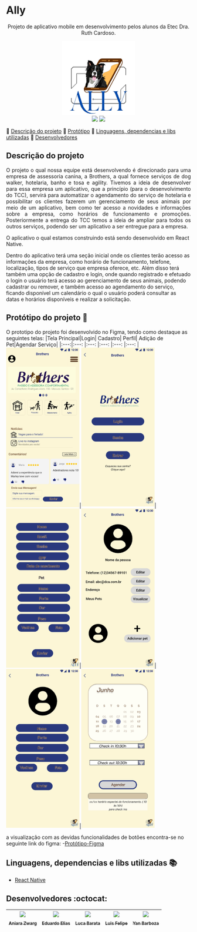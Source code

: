 # Ally
<p align="center">
  Projeto de aplicativo mobile em desenvolvimento pelos alunos da Etec Dra. Ruth Cardoso.
</p>


<p align="center">
  <img src="assets/ally2.png" width=200><br>
  <img src="https://img.shields.io/static/v1?label=react&message=framework&color=blue&style=for-the-badge&logo=REACT"/>
  <img src="http://img.shields.io/static/v1?label=STATUS&message=EM%20DESENVOLVIMENTO&color=RED&style=for-the-badge"/>
</p>

:small_blue_diamond: [Descrição do projeto](#descrição-do-projeto)
:small_blue_diamond: [Protótipo](#prototipo)
:small_blue_diamond: [Linguagens, dependencias e libs utilizadas](#linguagens)
:small_blue_diamond: [Desenvolvedores](#desenvolvedores)


## Descrição do projeto 

<p align="justify">
 O projeto o qual nossa equipe está desenvolvendo é direcionado para uma empresa de assessoria canina, a Brothers, a qual fornece serviços de dog walker, hotelaria, banho e tosa e agility. Tivemos a ideia de desenvolver para essa empresa um aplicativo, que a princípio (para o desenvolvimento do TCC), servirá para automatizar o agendamento do serviço de hotelaria e possibilitar os clientes fazerem um gerenciamento de seus animais por meio de um aplicativo, bem como ter acesso a novidades e informações sobre a empresa, como horários de funcionamento e promoções. Posteriormente a entrega do TCC temos a ideia de ampliar para todos os outros serviços, podendo ser um aplicativo a ser entregue para a empresa. 

O aplicativo o qual estamos construindo está sendo desenvolvido em React Native.

Dentro do aplicativo terá uma seção inicial onde os clientes terão acesso as informações da empresa, como horário de funcionamento, telefone, localização, tipos de serviço que empresa oferece, etc. Além disso terá também uma opção de cadastro e login, onde quando registrado e efetuado o login o usuário terá acesso ao gerenciamento de seus animais, podendo cadastrar ou remover, e também acesso ao agendamento do serviço, ficando disponível um calendário o qual o usuário poderá consultar as datas e horários disponíveis e realizar a solicitação. 

</p>

## <a id="prototipo"></a>Protótipo do projeto :iphone:


O prototipo do projeto foi desenvolvido no Figma, tendo como destaque as seguintes telas: 
|Tela Principal|Login| Cadastro| Perfil| Adição de Pet|Agendar Serviço|
|:---:|:---: |:---: |:---: |:---: |:---:
|<img src="\assets\prototipo\Ally_page (6).jpg" width=200>|<img src="\assets\prototipo\Ally_page (8).jpg" width=200>|<img src="\assets\prototipo\Ally_page (2).jpg" width=200>|<img src="\assets\prototipo\Ally_page (3).jpg" width=200>|<img src="\assets\prototipo\Ally_page (5).jpg" width=200>|<img src="\assets\prototipo\Ally_page (15).jpg" width=200>

a visualização com as devidas funcionalidades de botões encontra-se no seguinte link do figma: 
-[Protótipo-Figma](https://www.figma.com/proto/ZwgPTUtIF1Z2n4z0UZIxMU/Ally-(Community)?type=design&scaling=scale-down&page-id=0%3A1&node-id=6-172&starting-point-node-id=6%3A172)


## <a name=“linguagens”><a/> Linguagens, dependencias e libs utilizadas :books:

- [React Native](https://reactnative.dev/docs/getting-started)

## <a name=“desenvolvedores”><a/> Desenvolvedores :octocat:

| [<img src="https://avatars.githubusercontent.com/u/112500673?v=4" width=115><br><sub>Aniara Zwarg</sub>](https://github.com/aniarazwarg) |  [<img src="https://avatars.githubusercontent.com/u/142364436?v=4" width=115><br><sub>Eduardo Elias</sub>](https://github.com/Eduardo-112) |  [<img src="https://avatars.githubusercontent.com/u/83922338?v=4" width=115><br><sub>Luca Barata</sub>](https://github.com/lucabarata) |[<img src="https://avatars.githubusercontent.com/u/113396028?v=4" width=115><br><sub>Luis Felipe</sub>](https://github.com/devluisfpaixao) |[<img src="https://avatars.githubusercontent.com/u/142733967?v=4" width=115><br><sub>Yan Barboza</sub>](https://github.com/YanBarboza) |
| :---: | :---: | :---: | :---: | :---: 

  
 
